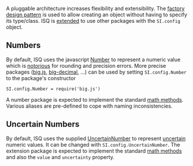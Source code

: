  A pluggable architecture increases flexibility and extensibility. The [factory design pattern](https://en.wikipedia.org/wiki/Factory_method_pattern) is used to allow creating an object without having to specify its type/class. ISQ is [extended](https://en.wikipedia.org/wiki/Extensibility) to use other packages with the `SI.config` object.
 
Numbers
-------
 
 By default, ISQ uses the javascript [Number](https://developer.mozilla.org/en/docs/Web/JavaScript/Reference/Global_Objects/Number) to represent a numeric value which is [notorious](http://modernweb.com/2014/02/17/what-every-javascript-developer-should-know-about-floating-points/) for rounding and precision errors.  More precise packages ([big.js](https://www.npmjs.com/package/big.js), [big-decimal](https://www.npmjs.com/package/big-decimal), ...) can be used by setting `SI.config.Number` to the package's constructor
 
    SI.config.Number = require('big.js')
    
A number package is expected to implement the standard [math methods](math.md).  Various aliases are pre-defined to cope with naming inconsistencies. 
    
Uncertain Numbers
-----------------

By default, ISQ uses the supplied [UncertainNumber](api/UncertainNumber) to represent [uncertain](uncertainty.md) numeric values.  It can be changed with `SI.config.UncertainNumber`.  The extension package is expected to implement the standard [math methods](math.md) and also the `value` and `uncertainty` property.
